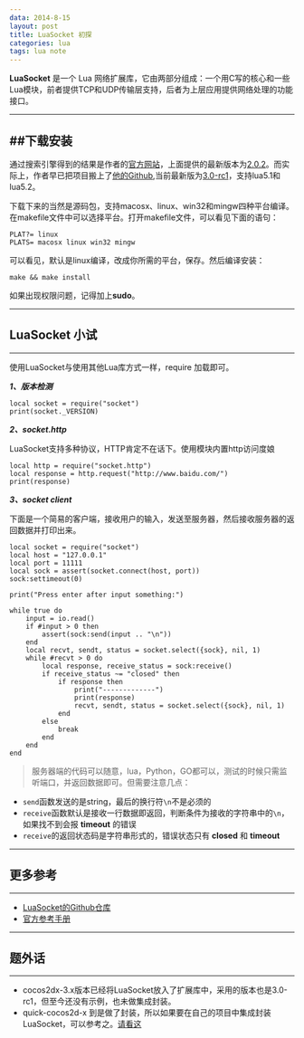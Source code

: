 ```yaml
---
data: 2014-8-15
layout: post
title: LuaSocket 初探
categories: lua
tags: lua note
---
```


**LuaSocket** 是一个 Lua 网络扩展库，它由两部分组成：一个用C写的核心和一些Lua模块，前者提供TCP和UDP传输层支持，后者为上层应用提供网络处理的功能接口。


----------------------------------------
##下载安装
------------------
通过搜索引擎得到的结果是作者的[官方网站](http://w3.impa.br/~diego/software/luasocket/)，上面提供的最新版本为[2.0.2](http://files.luaforge.net/releases/luasocket/luasocket)。而实际上，作者早已把项目搬上了[他的Github](https://github.com/diegonehab/luasocket),当前最新版为[3.0-rc1](https://github.com/diegonehab/luasocket/releases)，支持lua5.1和lua5.2。

下载下来的当然是源码包，支持macosx、linux、win32和mingw四种平台编译。在makefile文件中可以选择平台。打开makefile文件，可以看见下面的语句：

    PLAT?= linux
    PLATS= macosx linux win32 mingw

可以看见，默认是linux编译，改成你所需的平台，保存。然后编译安装：

    make && make install

如果出现权限问题，记得加上**sudo**。

------------------------------------
## LuaSocket 小试
------------------------

使用LuaSocket与使用其他Lua库方式一样，require 加载即可。

**_1、版本检测_**

    local socket = require("socket")
    print(socket._VERSION)

**_2、socket.http_**

LuaSocket支持多种协议，HTTP肯定不在话下。使用模块内置http访问度娘

    local http = require("socket.http")
    local response = http.request("http://www.baidu.com/")
    print(response)

**_3、socket client_**

下面是一个简易的客户端，接收用户的输入，发送至服务器，然后接收服务器的返回数据并打印出来。

    local socket = require("socket")
    local host = "127.0.0.1"
    local port = 11111
    local sock = assert(socket.connect(host, port))
    sock:settimeout(0)

    print("Press enter after input something:")

    while true do
        input = io.read()
        if #input > 0 then
            assert(sock:send(input .. "\n"))
        end
        local recvt, sendt, status = socket.select({sock}, nil, 1)
        while #recvt > 0 do
            local response, receive_status = sock:receive()
			if receive_status ~= "closed" then
				if response then
					print("-------------")
					print(response)
					recvt, sendt, status = socket.select({sock}, nil, 1)
				end
			else
				break
			end
		end
	end

> 服务器端的代码可以随意，lua，Python，GO都可以，测试的时候只需监听端口，并返回数据即可。但需要注意几点：

* `send`函数发送的是string，最后的换行符`\n`不是必须的
* `receive`函数默认是接收一行数据即返回，判断条件为接收的字符串中的`\n`，如果找不到会报 **timeout** 的错误
* `receive`的返回状态码是字符串形式的，错误状态只有 **closed** 和 **timeout**

---------------------
## 更多参考
---------------
* [LuaSocket的Github仓库](https://github.com/diegonehab/luasocket)
* [官方参考手册](http://w3.impa.br/~diego/software/luasocket/reference.html)

------------------
## 题外话
-------------------------
* cocos2dx-3.x版本已经将LuaSocket放入了扩展库中，采用的版本也是3.0-rc1，但至今还没有示例，也未做集成封装。
* quick-cocos2d-x 到是做了封装，所以如果要在自己的项目中集成封装LuaSocket，可以参考之。[请看这](http://zengrong.net/post/1980.htm)